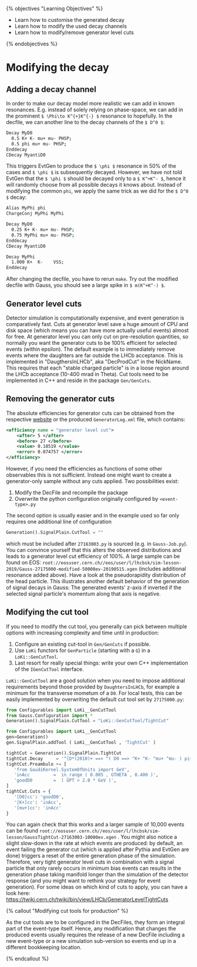 {% objectives "Learning Objectives" %}

* Learn how to customise the generated decay
* Learn how to modify the used decay channels
* Learn how to modify/remove generator level cuts

{% endobjectives %} 
# Modifying the decay

## Adding a decay channel

In order to make our decay model more realistic we can add in known resonances. E.g. instead of solely relying on phase-space, we can add in the prominent `$ \Phi\to K^{+}K^{-} $` resonance to hopefully. In the decfile, we can another line to the decay channels of the `$ D^0 $`:
```bash
Decay MyD0                                                                                                                                                                                                                                                 
  0.5 K+ K- mu+ mu- PHSP;                                                                                                                                                                                                                                
  0.5 phi mu+ mu- PHSP;                                                                                                                                                                                                                                
Enddecay                                                                                                                                                                                                                                                   
CDecay MyantiD0                                                                                                                                                                                                                                            
```
This triggers EvtGen to produce the `$ \phi $` resonance in 50% of the cases and `$ \phi $` is subsequently decayed. However, we have not told EvtGen that the `$ \phi $` should be decayed only to a `$ K^+K^- $`, hence it will randomly choose from all possible decays it knows about. Instead of modifying the common `phi`, we apply the same trick as we did for the `$ D^0 $` decay:
```bash
Alias MyPhi phi
ChargeConj MyPhi MyPhi

Decay MyD0
  0.25 K+ K- mu+ mu- PHSP;  
  0.75 MyPhi mu+ mu- PHSP;  
Enddecay
CDecay MyantiD0

Decay MyPhi
  1.000 K+  K-    VSS;
Enddecay
```
After changing the decfile, you have to rerun `make`. Try out the modified decfile with Gauss, you should see a large spike in `$ m(K^+K^-) $`.

## Generator level cuts

Detector simulation is computationally expensive, and event generation is comparatively fast. Cuts at generator level save a huge amount of CPU and disk space (which means you can have more actually useful events) almost for free. At generator level you can only cut on pre-resolution quantities, so normally you want the generator cuts to be 100% efficient for selected events (within epsilon). The default example is to immediately remove events where the daughters are far outside the LHCb acceptance.
This is implemented in "DaugthersInLHCb", aka "DecProdCut" in the NickName. This requires that each "stable charged particle" is in a loose region around the LHCb acceptance (10-400 mrad in Theta).
Cut tools need to be implemented in C++ and reside in the package `Gen/GenCuts`.

## Removing the generator cuts

The absolute efficiencies for generator cuts can be obtained from the respective [website](https://lhcbdoc.web.cern.ch/lhcbdoc/STATISTICS/SIM09STAT/index.shtml) or the produced `GeneratorLog.xml` file, which contains:
```xml
<efficiency name = "generator level cut">
    <after> 5 </after>
    <before> 27 </before>
    <value> 0.18519 </value>
    <error> 0.074757 </error>
</efficiency>
```
However, if you need the efficiencies as functions of some other observables this is not sufficient. Instead one might want to create a generator-only sample without any cuts applied. Two possibilities exist:

1. Modify the DecFile and recompile the package
2. Overwrite the python configuration originally configured by `<event-type>.py`

The second option is usually easier and in the example used so far only requires one additional line of configuration
```python
Generation().SignalPlain.CutTool = ""
```
which must be included after `27163003.py` is sourced (e.g. in `Gauss-Job.py`). You can convince yourself that this alters the observed
distributions and leads to a generator level cut efficiency of 100%. A large sample can be found on EOS: `root://eosuser.cern.ch//eos/user/l/lhcbsk/sim-lesson-2019/Gauss-27175000-modified-50000ev-20190515.xgen` (includes additional resonance added above).
Have a look at the pseudorapidity distribution of the head particle. This illustrates another default behavior of the generation of signal decays in Gauss: The generated events' z-axis if inverted if the selected signal particle's momentum along that axis is negative.


## Modifying the cut tool
If you need to modify the cut tool, you generally can pick between multiple options with increasing complexity and time until in production:

1. Configure an existing cut-tool in `Gen/GenCuts` if possible.
2. Use `LoKi` functors for `GenParticle` (starting with a `G`) in a `LoKi::GenCutTool`.
3. Last resort for really special things: write your own C++ implementation of the `IGenCutTool` interface.

`LoKi::GenCutTool` are a good solution when you need to impose additional requirements beyond those provided by `DaughtersInLHCb`, for example a minimum for the transverse mometum of a `D0`.
For local tests, this can be easily implemented by overwriting the default cut tool set by `27175000.py`:
```python
from Configurables import LoKi__GenCutTool
from Gauss.Configuration import *
Generation().SignalPlain.CutTool = "LoKi::GenCutTool/TightCut"

from Configurables import LoKi__GenCutTool
gen=Generation()
gen.SignalPlain.addTool ( LoKi__GenCutTool , 'TightCut' )

tightCut = Generation().SignalPlain.TightCut
tightCut.Decay     = '^[D*(2010)+ ==> ^( D0 ==> ^K+ ^K- ^mu+ ^mu- ) pi+]CC'
tightCut.Preambulo += [
   'from GaudiKernel.SystemOfUnits import GeV',
   'inAcc         =  in_range ( 0.005 , GTHETA , 0.400 )',
   'goodD0        =  ( GPT > 2.0 * GeV )',
]
tightCut.Cuts = {
   '[D0]cc': 'goodD0',
   '[K+]cc': 'inAcc',
   '[mu+]cc': 'inAcc'
}
```
You can again check that this works and a larger sample of 10,000 events can be found `root://eosuser.cern.ch//eos/user/l/lhcbsk/sim-lesson/GaussTightCut-27163003-10000ev.xgen`
.
You might also notice a slight slow-down in the rate at which events are produced: by default, 
an event failing the generator cut (which is applied after Pythia and EvtGen are done) triggers a reset of
the entire generation phase of the simulation. Therefore, very tight generator level cuts in combination
with a signal particle that only rarely occurs in minimum bias events can results in the generation phase
taking manifold longer than the simulation of the detector response (and you might want to rethink your
strategy for event generation).
For some ideas on which kind of cuts to apply, you can have a look here: https://twiki.cern.ch/twiki/bin/view/LHCb/GeneratorLevelTightCuts

{% callout "Modifying cut tools for production" %}

As the cut tools are to be configured in the DecFiles, they form an integral part of the event-type itself.
Hence, any modification that changes the produced events usually requires the release of a new DecFile including a new event-type or a new simulation sub-version so events end up in a different bookkeeping location.

{% endcallout %} 

